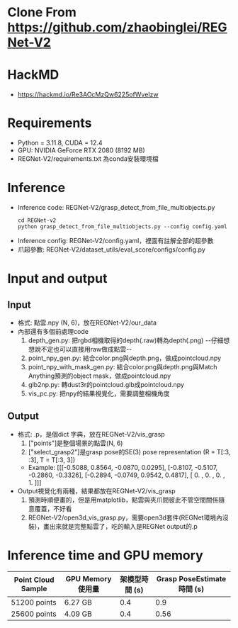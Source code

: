 # Clone From https://github.com/zhaobinglei/REGNet-V2
# HackMD
* https://hackmd.io/Re3AOcMzQw6225ofWveIzw
# Requirements
* Python = 3.11.8, CUDA = 12.4
* GPU: NVIDIA GeForce RTX 2080 (8192 MB)
* REGNet-V2/requirements.txt 為conda安裝環境檔

# Inference
* Inference code: REGNet-V2/grasp_detect_from_file_multiobjects.py
    ```
    cd REGNet-v2
    python grasp_detect_from_file_multiobjects.py --config config.yaml
    ```
* Inference config: REGNet-V2/config.yaml，裡面有註解全部的超參數
* 爪超參數: REGNet-V2/dataset_utils/eval_score/configs/config.py

# Input and output
## Input
* 格式: 點雲.npy (N, 6)，放在REGNet-V2/our_data
* 內部還有多個前處理code
    1. depth_gen.py: 把rgbd相機取得的depth(.raw)轉為depth(.png)   --仔細想想說不定也可以直接用raw做成點雲--
    2. point_npy_gen.py: 結合color.png與depth.png，做成pointcloud.npy
    3. point_npy_with_mask_gen.py: 結合color.png與depth.png與Match Anything預測的object mask，做成pointcloud.npy
    4. glb2np.py: 轉dust3r的pointcloud.glb成pointcloud.npy
    5. vis_pc.py: 把npy的結果視覺化，需要調整相機角度

## Output
* 格式: .p，是個dict 字典，放在REGNet-V2/vis_grasp
    1. ["points"]是整個場景的點雲(N, 6)
    2. ["select_grasp2"]是grasp pose的SE(3) pose representation (R = T[:3, :3], T = T[:3, 3])
    * Example: 
        [[[-0.5088,  0.8564, -0.0870,  0.0295],
        [-0.8107, -0.5107, -0.2860, -0.3326],
        [-0.2894, -0.0749,  0.9542,  0.4817],
        [ 0.     ,  0.     ,  0.     ,  1.    ]]]
* Output視覺化有兩種，結果都放在REGNet-V2/vis_grasp
    1. 預測時順便畫的，但是用matplotlib，點雲與夾爪間彼此不管空間關係隨意覆蓋，不好看
    2. REGNet-V2/open3d_vis_grasp.py，需要open3d套件(REGNet環境內沒裝)，畫出來就是完整點雲了，吃的輸入是REGNet output的.p

# Inference time and GPU memory
| Point Cloud Sample | GPU Memory 使用量 | 架模型時間 (s) | Grasp PoseEstimate 時間 (s)|
|-|-|-|-|
| 51200 points           | 6.27 GB            | 0.4            | 0.9  |
| 25600 points           | 4.09 GB            | 0.4            | 0.56 |